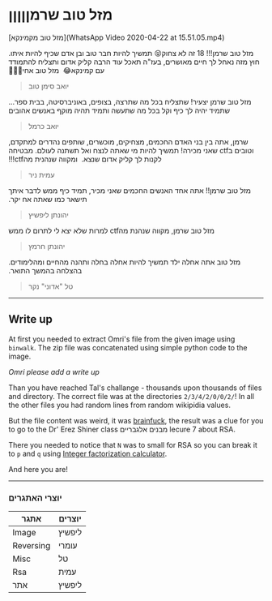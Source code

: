 # מזל טוב שרמןןןןן

[מזל טוב מקמינקא](WhatsApp Video 2020-04-22 at 15.51.05.mp4)

&#x202b;
מזל טוב שרמן!!! 18 זה לא צחוק😝 תמשיך להיות חבר טוב ובן אדם שכיף להיות איתו. חוץ מזה נאחל לך חיים מאושרים, בעז"ה תאכל עוד הרבה קליק אדום ותצליח להתמודד עם קמינקא😂
&#x202b;
מזל טוב אחי🎉🎊🥳
> יואב סימן טוב

&#x202b;
מזל טוב שרמן יצעיר! שתצליח בכל מה שתרצה, בצופים, באוניברסיטה, בבית ספר... שתמיד יהיה לך כיף וקל בכל מה שתעשה ותמיד תהיה מוקף באנשים אהובים
> יואב כרמל

&#x202b;
שרמן,
אתה בין בני האדם החכמים, מצחיקים, מוכשרים, שותפים נהדרים למתקדם, וטובים בctf שאני מכירה! תמשיך להיות מי שאתה לנצח ואל תשתנה לעולם. מבטיחה לקנות לך קליק אדום שנצא. 
&#x202b;
ומקווה שנהנית מהctf!!!
> עמית ניר

&#x202b;
מזל טוב שרמן!!
אתה אחד האנשים החכמים שאני מכיר, תמיד כיף ממש לדבר איתך
תישאר כמו שאתה אח יקר.
> יהונתן ליפשיץ

&#x202b;
מזל טוב שרמן, מקווה שנהנת מהctf למרות שלא יצא לי לתרום לו ממש
> יהונתן חרמץ

&#x202b;
מזל טוב אתה אחלה ילד תמשיך להיות אחלה בחלה ותהנה מהחיים ומהלימודים. בהצלחה בהמשך התואר.
> טל "אדוני" נקר

------

## Write up

At first you needed to extract Omri's file from the given image using `binwalk`. The zip file was concatenated using simple python code to the image.

*Omri please add a write up*

Than you have reached Tal's challange - thousands upon thousands of files and directory. The correct file was at the directories `2/3/4/2/0/0/2/`! In all the other files you had random lines from random wikipidia values.

But the file content was weird, it was [brainfuck](https://en.wikipedia.org/wiki/Brainfuck), the result was a clue for you to go to the Dr' Erez Shiner class מבנים אלגבריים lecure 7 about RSA.

There you needed to notice that `N` was to small for RSA so you can break it to `p` and `q` using [Integer factorization calculator](https://www.alpertron.com.ar/ECM.HTM).

And here you are!

------
### יוצרי האתגרים

אתגר | יוצרים
-----|-----
Image | ליפשיץ
Reversing | עומרי
Misc | טל
Rsa | עמית
אתר | ליפשיץ
